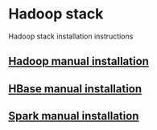 # Hadoop stack
Hadoop stack installation instructions

## [Hadoop manual installation](/hadoop/hadoop-manual-install.md)
## [HBase manual installation](/hbase/hbase-manual-install.md)
## [Spark manual installation](/spark/spark-manual-install.md)
